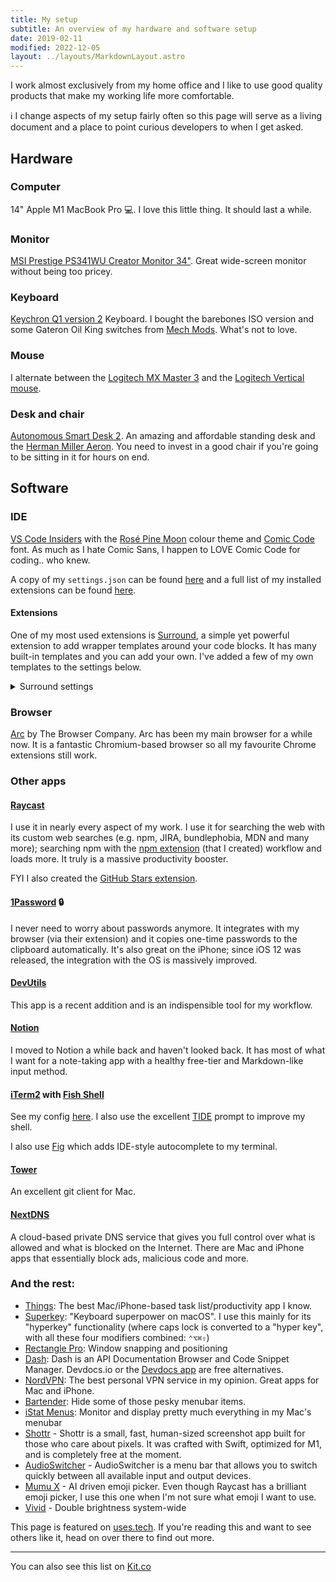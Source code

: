 ```yaml
---
title: My setup
subtitle: An overview of my hardware and software setup
date: 2019-02-11
modified: 2022-12-05
layout: ../layouts/MarkdownLayout.astro
---
```


I work almost exclusively from my home office and I like to use good quality products that make my working life more comfortable.

ℹ️ I change aspects of my setup fairly often so this page will serve as a living document and a place to point curious developers to when I get asked.

## Hardware

### Computer

14" Apple M1 MacBook Pro 💻. I love this little thing. It should last a while.

### Monitor

[MSI Prestige PS341WU Creator Monitor 34"](https://www.msi.com/Content-Creation-Monitor/Prestige-PS341WU). Great wide-screen monitor without being too pricey.

### Keyboard

[Keychron Q1 version 2](https://keychron.in/product/keychron-q1-qmk-custom-mechanical-keyboard/) Keyboard. I bought the barebones ISO version and some Gateron Oil King switches from [Mech Mods](https://www.mechmods.co.uk/). What's not to love.

### Mouse

I alternate between the [Logitech MX Master 3](http://amzn.eu/iGzdIg0) and the [Logitech Vertical mouse](https://www.logitech.com/en-us/product/mx-vertical-ergonomic-mouse).

### Desk and chair

[Autonomous Smart Desk 2](https://www.autonomous.ai/standing-desks/smartdesk-2-home). An amazing and affordable standing desk and the [Herman Miller Aeron](https://www.hermanmiller.com/en_gb/products/seating/office-chairs/aeron-chairs/). You need to invest in a good chair if you're going to be sitting in it for hours on end.

## Software

### IDE

[VS Code Insiders](https://code.visualstudio.com/) with the [Rosé Pine Moon](https://github.com/rose-pine/vscode#readme) colour theme and [Comic Code](https://tosche.net/fonts/comic-code) font. As much as I hate Comic Sans, I happen to LOVE Comic Code for coding.. who knew.

A copy of my `settings.json` can be found [here](https://gist.github.com/mrmartineau/ea3b428124bc1e31cd46dfa55469d781) and a full list of my installed extensions can be found [here](https://gist.github.com/mrmartineau/28ef03c53275ea468e470532d6d20449).

#### Extensions

One of my most used extensions is [Surround](https://marketplace.visualstudio.com/items?itemName=yatki.vscode-surround), a simple yet powerful extension to add wrapper templates around your code blocks. It has many built-in templates and you can add your own. I've added a few of my own templates to the settings below.

<details>
  <summary>Surround settings</summary>

```json
{
  "surround.custom": {
    "console-log": {
      "description": "console.log( ... )",
      "disabled": false,
      "label": "console.log",
      "languageIds": [
        "javascript",
        "javascriptreact",
        "typescript",
        "typescriptreact",
        "astro"
      ],
      "snippet": "console.log(`$TM_SELECTED_TEXT`, $TM_SELECTED_TEXT)"
    },
    "describe": {
      "description": "describe('${1:name}', () => { ... })",
      "disabled": false,
      "label": "describe",
      "languageIds": [
        "javascript",
        "javascriptreact",
        "typescript",
        "typescriptreact"
      ],
      "snippet": "describe('${1:name}', () => {\n\t$TM_SELECTED_TEXT\n})$0"
    },
    "errorBoundary": {
      "description": "<ErrorBoundary>",
      "disabled": false,
      "label": "errorBoundary",
      "languageIds": [
        "javascript",
        "javascriptreact",
        "typescript",
        "typescriptreact"
      ],
      "snippet": "<ErrorBoundary>$TM_SELECTED_TEXT</ErrorBoundary>"
    },
    "es6StringSubstition": {
      "description": "${...}",
      "disabled": false,
      "label": "es6StringSubstition",
      "languageIds": [
        "javascript",
        "javascriptreact",
        "typescript",
        "typescriptreact",
        "astro"
      ],
      "snippet": "${$TM_SELECTED_TEXT}"
    },
    "function": {
      "description": "$( ... )",
      "disabled": false,
      "label": "function",
      "languageIds": [
        "javascript",
        "javascriptreact",
        "typescript",
        "typescriptreact",
        "astro"
      ],
      "snippet": "$1($TM_SELECTED_TEXT)$0"
    },
    "jsxConditional": {
      "description": "{x && ( ... )}",
      "disabled": false,
      "label": "jsxConditional",
      "languageIds": ["javascriptreact", "typescriptreact", "astro"],
      "snippet": "{$0 && ($TM_SELECTED_TEXT)}"
    },
    "jsxConditional2": {
      "description": "{x ? ( ... ) : null}",
      "disabled": false,
      "label": "better jsxConditional",
      "languageIds": ["javascriptreact", "typescriptreact", "astro"],
      "snippet": "{$0 ? ($TM_SELECTED_TEXT) : null}"
    },
    "markdown-link": {
      "description": "[]( ... )",
      "disabled": false,
      "label": "Markdown link [url]",
      "snippet": "[$0]($TM_SELECTED_TEXT)"
    },
    "markdown-link-alt": {
      "description": "[ ... ]()",
      "disabled": false,
      "label": "Markdown link [text]",
      "snippet": "[$TM_SELECTED_TEXT]($0)"
    },
    "number": {
      "description": "Number( ... )",
      "disabled": false,
      "label": "Number",
      "languageIds": [
        "javascript",
        "javascriptreact",
        "typescript",
        "typescriptreact",
        "astro"
      ],
      "snippet": "Number($TM_SELECTED_TEXT)"
    },
    "parse": {
      "description": "JSON.parse( ... )",
      "disabled": false,
      "label": "JSON.parse",
      "languageIds": [
        "javascript",
        "javascriptreact",
        "typescript",
        "typescriptreact",
        "astro"
      ],
      "snippet": "JSON.parse($TM_SELECTED_TEXT)$0"
    },
    "reactFragment": {
      "description": "<Fragment>",
      "disabled": false,
      "label": "fragment",
      "languageIds": ["javascriptreact", "typescriptreact", "astro"],
      "snippet": "<Fragment>$TM_SELECTED_TEXT</Fragment>"
    },
    "reactFragment2": {
      "description": "<>",
      "disabled": false,
      "label": "fragment (simple)",
      "languageIds": ["javascriptreact", "typescriptreact", "astro"],
      "snippet": "<>$TM_SELECTED_TEXT</>"
    },
    "reactUseMemo": {
      "description": "useMemo",
      "disabled": false,
      "label": "useMemo",
      "languageIds": ["javascriptreact", "typescriptreact"],
      "snippet": "useMemo(() => $TM_SELECTED_TEXT, [])"
    },
    "reactUseCallback": {
      "description": "useCallback",
      "disabled": false,
      "label": "useCallback",
      "languageIds": ["javascriptreact", "typescriptreact"],
      "snippet": "useCallback(() => $TM_SELECTED_TEXT, [])"
    },
    "reactForwardRef": {
      "description": "forwardRef",
      "disabled": false,
      "label": "forwardRef",
      "languageIds": ["javascriptreact", "typescriptreact"],
      "snippet": "forwardRef<$1>($TM_SELECTED_TEXT)"
    },
    "stringify": {
      "description": "JSON.stringify( ... )",
      "disabled": false,
      "label": "JSON.stringify",
      "languageIds": [
        "javascript",
        "javascriptreact",
        "typescript",
        "typescriptreact",
        "svelte",
        "html",
        "astro"
      ],
      "snippet": "JSON.stringify($TM_SELECTED_TEXT)$0"
    },
    "suspense": {
      "description": "<Suspense>",
      "disabled": false,
      "label": "suspense",
      "languageIds": ["javascriptreact", "typescriptreact"],
      "snippet": "<Suspense fallback={<Loader />}>$TM_SELECTED_TEXT</Suspense>"
    },
    "svelteIf": {
      "description": "{#if}{/if}",
      "disabled": false,
      "label": "{#if}",
      "languageIds": ["svelte"],
      "snippet": "{#if $1}$TM_SELECTED_TEXT{/if}"
    },
    "svelteIfElse": {
      "description": "{#if}{:else}{/if}",
      "disabled": false,
      "label": "{#if}{:else}",
      "languageIds": ["svelte"],
      "snippet": "{#if $1}$TM_SELECTED_TEXT{:else}$2{/if}"
    },
    "JSXBox": {
      "description": "<Box>",
      "disabled": false,
      "label": "box",
      "languageIds": ["javascriptreact", "typescriptreact", "astro"],
      "snippet": "<Box>$TM_SELECTED_TEXT</Box>"
    },
    "JSXContainer": {
      "description": "<Container>",
      "disabled": false,
      "label": "container",
      "languageIds": ["javascriptreact", "typescriptreact", "astro"],
      "snippet": "<Container>$TM_SELECTED_TEXT</Container>"
    },
    "JSXFlex": {
      "description": "<Flex>",
      "disabled": false,
      "label": "flex",
      "languageIds": ["javascriptreact", "typescriptreact", "astro"],
      "snippet": "<Flex>$TM_SELECTED_TEXT</Flex>"
    },
    "JSXGrid": {
      "description": "<Grid>",
      "disabled": false,
      "label": "grid",
      "languageIds": ["javascriptreact", "typescriptreact", "astro"],
      "snippet": "<Grid>$TM_SELECTED_TEXT</Grid>"
    },
    "TSGeneric": {
      "description": "Generic<>",
      "disabled": false,
      "label": "TS Generic",
      "languageIds": ["typescript", "typescriptreact", "astro"],
      "snippet": "$1<$TM_SELECTED_TEXT, $0>"
    },
    "rem-polished": {
      "description": "${rem($)}",
      "disabled": false,
      "label": "rem",
      "languageIds": [
        "javascript",
        "javascriptreact",
        "typescript",
        "typescriptreact"
      ],
      "snippet": "${rem($TM_SELECTED_TEXT)}"
    }
  }
}
```

</details>

### Browser

[Arc](https://arc.net/) by The Browser Company. Arc has been my main browser for a while now. It is a fantastic Chromium-based browser so all my favourite Chrome extensions still work.

### Other apps

#### [Raycast](https://raycast.com/)

I use it in nearly every aspect of my work. I use it for searching the web with its custom web searches (e.g. npm, JIRA, bundlephobia, MDN and many more); searching npm with the [npm extension](https://www.raycast.com/mrmartineau/search-npm) (that I created) workflow and loads more. It truly is a massive productivity booster.

FYI I also created the [GitHub Stars extension](https://www.raycast.com/mrmartineau/search-github-stars).

#### [1Password](https://1password.com/) 🔒

I never need to worry about passwords anymore. It integrates with my browser (via their extension) and it copies one-time passwords to the clipboard automatically. It's also great on the iPhone; since iOS 12 was released, the integration with the OS is massively improved.

#### [DevUtils](https://devutils.app/?ref=zander)

This app is a recent addition and is an indispensible tool for my workflow.

#### [Notion](https://notion.so/)

I moved to Notion a while back and haven't looked back. It has most of what I want for a note-taking app with a healthy free-tier and Markdown-like input method.

#### [iTerm2](https://www.iterm2.com/) with [Fish Shell](https://fishshell.com/)

See my config [here](https://github.com/mrmartineau/fish/blob/master/config.fish). I also use the excellent [TIDE](https://github.com/IlanCosman/tide) prompt to improve my shell.

I also use [Fig](https://fig.io) which adds IDE-style autocomplete to my terminal.

#### [Tower](https://www.git-tower.com/mac)

An excellent git client for Mac.

#### [NextDNS](https://www.nextdns.io/)

A cloud-based private DNS service that gives you full control over what is allowed and what is blocked on the Internet. There are Mac and iPhone apps that essentially block ads, malicious code and more.

### And the rest:

- [Things](https://culturedcode.com/things/): The best Mac/iPhone-based task list/productivity app I know.
- [Superkey](https://superkey.app/): "Keyboard superpower on macOS". I use this mainly for its "hyperkey" functionality (where caps lock is converted to a "hyper key", with all these four modifiers combined: `⌃⌥⌘⇧`)
- [Rectangle Pro](https://rectangleapp.com/): Window snapping and positioning
- [Dash](https://kapeli.com/dash): Dash is an API Documentation Browser and Code Snippet Manager. Devdocs.io or the [Devdocs app](https://devdocs.egoist.rocks/) are free alternatives.
- [NordVPN](https://nordvpn.com/): The best personal VPN service in my opinion. Great apps for Mac and iPhone.
- [Bartender](https://www.macbartender.com/): Hide some of those pesky menubar items.
- [iStat Menus](https://bjango.com/mac/istatmenus/): Monitor and display pretty much everything in my Mac's menubar
- [Shottr](https://shottr.cc) - Shottr is a small, fast, human-sized screenshot app built for those who care about pixels. It was crafted with Swift, optimized for M1, and is completely free at the moment.
- [AudioSwitcher](https://apps.apple.com/gb/app/audioswitcher/id561712678) - AudioSwitcher is a menu bar that allows you to switch quickly between all available input and output devices.
- [Mumu X](https://getmumu.com) - AI driven emoji picker. Even though Raycast has a brilliant emoji picker, I use this one when I'm not sure what emoji I want to use.
- [Vivid](https://www.getvivid.app/) - Double brightness system-wide

This page is featured on [uses.tech](https://uses.tech/). If you're reading this and want to see others like it, head on over there to find out more.

---

You can also see this list on [Kit.co](https://kit.co/TheZand/gear)
